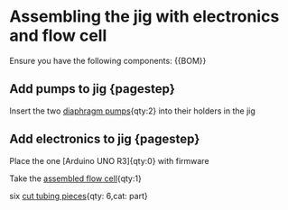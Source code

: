 # Assembling the jig with electronics and flow cell

Ensure you have the following components:
{{BOM}}

## Add pumps to jig {pagestep}

Insert the two [diaphragm pumps](pumps.md){qty:2} into their holders in the jig

## Add electronics to jig {pagestep}

Place the one [Arduino UNO R3]{qty:0} with firmware


Take the [assembled flow cell](fromstep){qty:1}

six [cut tubing pieces](fromstep){qty: 6,cat: part}